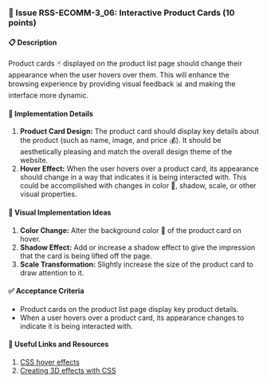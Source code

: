 ### 🎯 Issue RSS-ECOMM-3_06: Interactive Product Cards (10 points)

#### 📋 Description

Product cards 🃏 displayed on the product list page should change their appearance when the user hovers over them. This will enhance the browsing experience by providing visual feedback 📊 and making the interface more dynamic.

#### 🔨 Implementation Details

1. **Product Card Design:** The product card should display key details about the product (such as name, image, and price 💰). It should be aesthetically pleasing and match the overall design theme of the website.
2. **Hover Effect:** When the user hovers over a product card, its appearance should change in a way that indicates it is being interacted with. This could be accomplished with changes in color 🎨, shadow, scale, or other visual properties.

#### 🎨 Visual Implementation Ideas

1. **Color Change:** Alter the background color 🌈 of the product card on hover.
2. **Shadow Effect:** Add or increase a shadow effect to give the impression that the card is being lifted off the page.
3. **Scale Transformation:** Slightly increase the size of the product card to draw attention to it.

#### ✅ Acceptance Criteria

- Product cards on the product list page display key product details.
- When a user hovers over a product card, its appearance changes to indicate it is being interacted with.

#### 🔗 Useful Links and Resources

1. [CSS hover effects](https://www.w3schools.com/css/css3_transitions.asp)
2. [Creating 3D effects with CSS](https://www.w3schools.com/css/css3_3dtransforms.asp)
